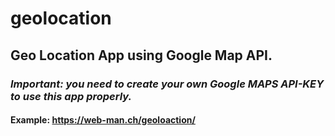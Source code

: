 # geolocation
## Geo Location App using Google Map API. 
### *Important: you need to create your own Google MAPS API-KEY to use this app properly.*

#### Example: https://web-man.ch/geoloaction/
